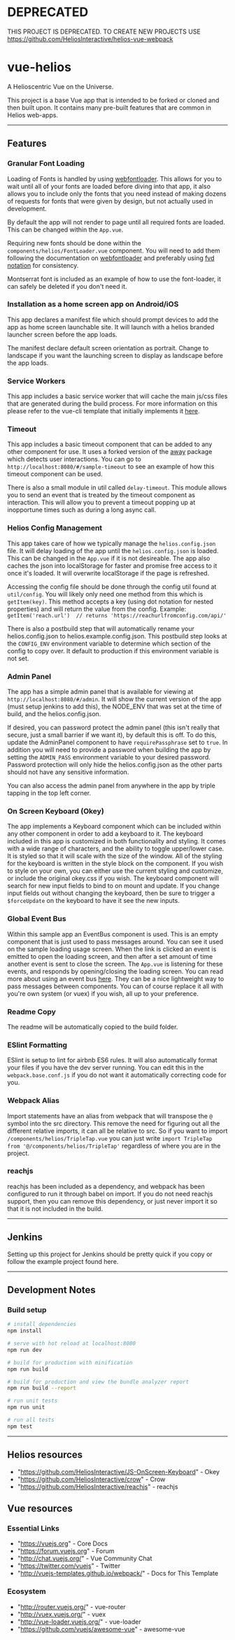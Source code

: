 # DEPRECATED
THIS PROJECT IS DEPRECATED. TO CREATE NEW PROJECTS USE https://github.com/HeliosInteractive/helios-vue-webpack

# vue-helios

A Helioscentric Vue on the Universe.

This project is a base Vue app that is intended to be forked or cloned and then built upon. It contains many pre-built features that are common in Helios web-apps.

---
## Features

### Granular Font Loading

Loading of Fonts is handled by using [webfontloader](https://github.com/typekit/webfontloader). This allows for you to wait until all of your fonts are loaded before diving into that app, it also allows you to include only the fonts that you need instead of making dozens of requests for fonts that were given by design, but not actually used in development.

By default the app will not render to page until all required fonts are loaded. This can be changed within the `App.vue`.

Requiring new fonts should be done within the `components/helios/FontLoader.vue` component. You will need to add them following the documentation on [webfontloader](https://github.com/typekit/webfontloader) and preferably using [fvd notation](https://github.com/typekit/fvd) for consistency.

Montserrat font is included as an example of how to use the font-loader, it can safely be deleted if you don't need it.

### Installation as a home screen app on Android/iOS

This app declares a manifest file which should prompt devices to add the app as home screen launchable site. It will launch with a helios branded launcher screen before the app loads.

The manifest declare default screen orientation as portrait. Change to landscape if you want the launching screen to display as landscape before the app loads.

### Service Workers

This app includes a basic service worker that will cache the main js/css files that are generated during the build process. For more information on this please refer to the vue-cli template that initially implements it [here](https://github.com/vuejs-templates/pwa).

### Timeout

This app includes a basic timeout component that can be added to any other component for use.  It uses a forked version of the [away](https://github.com/adammcfadden/away) package which detects user interactions. You can go to `http://localhost:8080/#/sample-timeout` to see an example of how this timeout component can be used.

There is also a small module in util called `delay-timeout`. This module allows you to send an event that is treated by the timeout component as interaction. This will allow you to prevent a timeout popping up at inopportune times such as during a long async call.

### Helios Config Management

This app takes care of how we typically manage the `helios.config.json` file. It will delay loading of the app until the `helios.config.json` is loaded. This can be changed in the `App.vue` if it is not desireable. The app also caches the json into localStorage for faster and promise free access to it once it's loaded. It will overwrite localStorage if the page is refreshed.

Accessing the config file should be done through the config util found at `util/config`. You will likely only need one method from this which is `getItem(key)`. This method accepts a key (using dot notation for nested properties) and will return the value from the config. Example: `getItem('reach.url')  // returns 'https://reachurlfromconfig.com/api/'`

There is also a postbuild step that will automatically rename your helios.config.json to helios.example.config.json. This postbuild step looks at the `CONFIG_ENV` environment variable to determine which section of the config to copy over. It default to production if this environment variable is not set.

### Admin Panel

The app has a simple admin panel that is available for viewing at `http://localhost:8080/#/admin`. It will show the current version of the app (must setup jenkins to add this), the NODE_ENV that was set at the time of build, and the helios.config.json.

If desired, you can password protect the admin panel (this isn't really that secure, just a small barrier if we want it), by default this is off. To do this, update the AdminPanel component to have `requirePassphrase` set to `true`. In addition you will need to provide a password when building the app by setting the `ADMIN_PASS` environment variable to your desired password. Password protection will only hide the helios.config.json as the other parts should not have any sensitive information.

You can also access the admin panel from anywhere in the app by triple tapping in the top left corner.

### On Screen Keyboard (Okey)

The app implements a Keyboard component which can be included within any other component in order to add a keyboard to it. The keyboard included in this app is customized in both functionality and styling. It comes with a wide range of characters, and the ability to toggle upper/lower case. It is styled so that it will scale with the size of the window. All of the styling for the keyboard is written in the style block on the component. If you wish to style on your own, you can either use the current styling and customize, or include the original okey.css if you wish. The keyboard component will search for new input fields to bind to on mount and update. If you change input fields out without changing the keyboard, then be sure to trigger a `$forceUpdate` on the keyboard to have it see the new inputs.

### Global Event Bus

Within this sample app an EventBus component is used. This is an empty component that is just used to pass messages around. You can see it used on the sample loading usage screen. When the link is clicked an event is emitted to open the loading screen, and then after a set amount of time another event is sent to close the screen. The `App.vue` is listening for these events, and responds by opening/closing the loading screen. You can read more about using an event bus [here](https://alligator.io/vuejs/global-event-bus/). They can be a nice lightweight way to pass messages between components. You can of course replace it all with you're own system (or vuex) if you wish, all up to your preference.

### Readme Copy

The readme will be automatically copied to the build folder.

### ESlint Formatting

ESlint is setup to lint for airbnb ES6 rules. It will also automatically format your files if you have the dev server running. You can edit this in the `webpack.base.conf.js` if you do not want it automatically correcting code for you.

### Webpack Alias
Import statements have an alias from webpack that will transpose the `@` symbol into the src directory. This remove the need for figuring out all the different relative imports, it can all be relative to src. So if you want to import `/components/helios/TripleTap.vue` you can just write `import TripleTap from '@/components/helios/TripleTap'` regardless of where you are in the project.

### reachjs

reachjs has been included as a dependency, and webpack has been configured to run it through babel on import. If you do not need reachjs support, then you can remove this dependency, or just never import it so that it is not included in the build.

---

## Jenkins

Setting up this project for Jenkins should be pretty quick if you copy or follow the example project found here.

---

## Development Notes

### Build setup
``` bash
# install dependencies
npm install

# serve with hot reload at localhost:8080
npm run dev

# build for production with minification
npm run build

# build for production and view the bundle analyzer report
npm run build --report

# run unit tests
npm run unit

# run all tests
npm test
```

---

## Helios resources

* "https://github.com/HeliosInteractive/JS-OnScreen-Keyboard" - Okey
* "https://github.com/HeliosInteractive/crow" - Crow
* "https://github.com/HeliosInteractive/reachjs" - reachjs

## Vue resources
### Essential Links

* "https://vuejs.org" - Core Docs
* "https://forum.vuejs.org" - Forum
* "http://chat.vuejs.org/" - Vue Community Chat
* "https://twitter.com/vuejs" - Twitter
* "http://vuejs-templates.github.io/webpack/" - Docs for This Template

### Ecosystem

* "http://router.vuejs.org/" - vue-router
* "http://vuex.vuejs.org/" - vuex
* "http://vue-loader.vuejs.org/" - vue-loader
* "https://github.com/vuejs/awesome-vue" - awesome-vue
